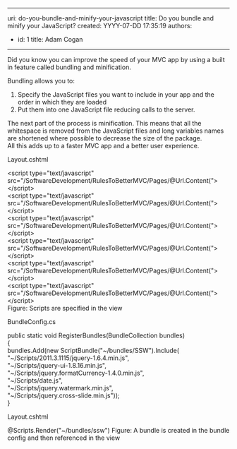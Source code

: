 

---
uri: do-you-bundle-and-minify-your-javascript
title: Do you bundle and minify your JavaScript?
created: YYYY-07-DD 17:35:19
authors:
  - id: 1
    title: Adam Cogan
---




<span class='intro'> <p>Did you know you can improve the speed of your MVC app by using a built in feature called bundling and minification.</p> </span>

<p>Bundling allows you to&#58;</p>
<ol><li>Specify the JavaScript files you want to include in your app and the order in which they are loaded </li>
<li>Put them into one JavaScript file reducing calls to the server. </li></ol>
<p>The next part of the process is minification. This means that all the whitespace is removed from the JavaScript files and long variables names are shortened where possible to decrease the size of the package.<br>All this adds up to a faster MVC app and a better user experience.</p>
<span class="ms-rteCustom-CodeArea"><p>Layout.cshtml</p>
&lt;script type=&quot;text/javascript&quot; src=&quot;/SoftwareDevelopment/RulesToBetterMVC/Pages/@Url.Content(&quot;&gt;&lt;/script&gt;<br>&lt;script type=&quot;text/javascript&quot; src=&quot;/SoftwareDevelopment/RulesToBetterMVC/Pages/@Url.Content(&quot;&gt;&lt;/script&gt;<br>&lt;script type=&quot;text/javascript&quot; src=&quot;/SoftwareDevelopment/RulesToBetterMVC/Pages/@Url.Content(&quot;&gt;&lt;/script&gt;<br>&lt;script type=&quot;text/javascript&quot; src=&quot;/SoftwareDevelopment/RulesToBetterMVC/Pages/@Url.Content(&quot;&gt;&lt;/script&gt;<br>&lt;script type=&quot;text/javascript&quot; src=&quot;/SoftwareDevelopment/RulesToBetterMVC/Pages/@Url.Content(&quot;&gt;&lt;/script&gt;<br>&lt;script type=&quot;text/javascript&quot; src=&quot;/SoftwareDevelopment/RulesToBetterMVC/Pages/@Url.Content(&quot;&gt;&lt;/script&gt;<br></span><span class="ms-rteCustom-FigureBad">Figure&#58; Scripts are specified in the view</span> <span class="ms-rteCustom-CodeArea"><p>BundleConfig.cs</p>
public static void RegisterBundles(BundleCollection bundles)<br>&#123;<br>bundles.Add(new ScriptBundle(&quot;~/bundles/SSW&quot;).Include(<br>&quot;~/Scripts/2011.3.1115/jquery-1.6.4.min.js&quot;, <br>&quot;~/Scripts/jquery-ui-1.8.16.min.js&quot;,<br>&quot;~/Scripts/jquery.formatCurrency-1.4.0.min.js&quot;,<br>&quot;~/Scripts/date.js&quot;,<br>&quot;~/Scripts/jquery.watermark.min.js&quot;,<br>&quot;~/Scripts/jquery.cross-slide.min.js&quot;));<br>&#125;<br><p>Layout.cshtml</p>
@Scripts.Render(&quot;~/bundles/ssw&quot;) </span><span class="ms-rteCustom-FigureGood">Figure&#58; A bundle is created in the bundle config and then referenced in the view</span> 



